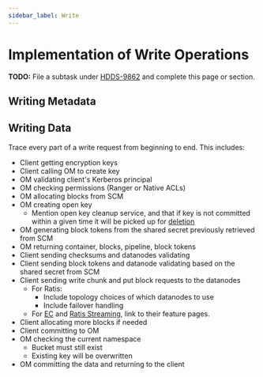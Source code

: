 ```yaml
---
sidebar_label: Write
---
```


# Implementation of Write Operations

**TODO:** File a subtask under [HDDS-9862](https://issues.apache.org/jira/browse/HDDS-9862) and complete this page or section.

## Writing Metadata

## Writing Data

Trace every part of a write request from beginning to end. This includes:

- Client getting encryption keys
- Client calling OM to create key
- OM validating client's Kerberos principal
- OM checking permissions (Ranger or Native ACLs)
- OM allocating blocks from SCM
- OM creating open key
  - Mention open key cleanup service, and that if key is not committed within a given time it will be picked up for [deletion](./delete#deleting-data)
- OM generating block tokens from the shared secret previously retrieved from SCM
- OM returning container, blocks, pipeline, block tokens
- Client sending checksums and datanodes validating
- Client sending block tokens and datanode validating based on the shared secret from SCM
- Client sending write chunk and put block requests to the datanodes
  - For Ratis:
    - Include topology choices of which datanodes to use
    - Include failover handling
  - For [EC](../features/erasure-coding) and [Ratis Streaming](../features/ratis-streaming), link to their feature pages.
- Client allocating more blocks if needed
- Client committing to OM
- OM checking the current namespace
  - Bucket must still exist
  - Existing key will be overwritten
- OM committing the data and returning to the client
